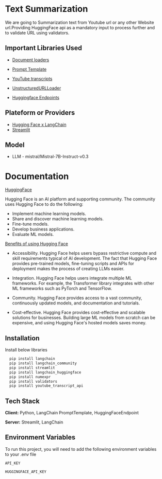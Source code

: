 
# Text Summarization

We are going to Summarization text from Youtube url or any other Website url.Providing HuggingFace api as a mandatory input to process further and to validate URL using validators.


## Important Libraries Used

 - [Document loaders](https://python.langchain.com/v0.1/docs/modules/data_connection/document_loaders/)
 - [Prompt Template](https://python.langchain.com/v0.1/docs/integrations/llms/deepinfra/#create-a-prompt-template)
 - [YouTube transcripts](https://python.langchain.com/docs/integrations/document_loaders/youtube_transcript/)
  - [UnstructuredURLLoader](https://python.langchain.com/api_reference/community/document_loaders/langchain_community.document_loaders.url.UnstructuredURLLoader.html#unstructuredurlloader)

- [Huggingface Endpoints](https://python.langchain.com/docs/integrations/llms/huggingface_endpoint/)





## Plateform or Providers

 - [Hugging Face x LangChain](https://huggingface.co/blog/langchain)
 - [Streamlit](https://docs.streamlit.io/)

## Model

 - LLM - mistral/Mistral-7B-Instruct-v0.3


# Documentation 

[HuggingFace](https://huggingface.co/)

Hugging Face is an AI platform and supporting community. The community uses Hugging Face to do the following:


* Implement machine learning models.
* Share and discover machine learning models. 
* Fine-tune models.
* Develop business applications.
* Evaluate ML models.


[Benefits of using Hugging Face](https://www.techtarget.com/whatis/definition/Hugging-Face#:~:text=Hugging%20Face%20is%20an%20AI,learning%20models%20to%20the%20platform.)

* Accessibility. Hugging Face helps users bypass restrictive compute and skill requirements typical of AI development. The fact that Hugging Face provides pre-trained models, fine-tuning scripts and APIs for deployment makes the process of creating LLMs easier.

* Integration. Hugging Face helps users integrate multiple ML frameworks. For example, the Transformer library integrates with other ML frameworks such as PyTorch and TensorFlow.

* Community. Hugging Face provides access to a vast community, continuously updated models, and documentation and tutorials.

* Cost-effective. Hugging Face provides cost-effective and scalable solutions for businesses. Building large ML models from scratch can be expensive, and using Hugging Face's hosted models saves money.



## Installation

Install below libraries

```bash
  pip install langchain
  pip install langchain_community
  pip install streamlit
  pip install langchain_huggingface
  pip install numexpr
  pip install validators
  pip install youtube_transcript_api

```
    
## Tech Stack

**Client:** Python, LangChain PromptTemplate, HuggingFaceEndpoint

**Server:** Streamlit, LangChain


## Environment Variables

To run this project, you will need to add the following environment variables to your .env file

`API_KEY`

`HUGGINGFACE_API_KEY`

